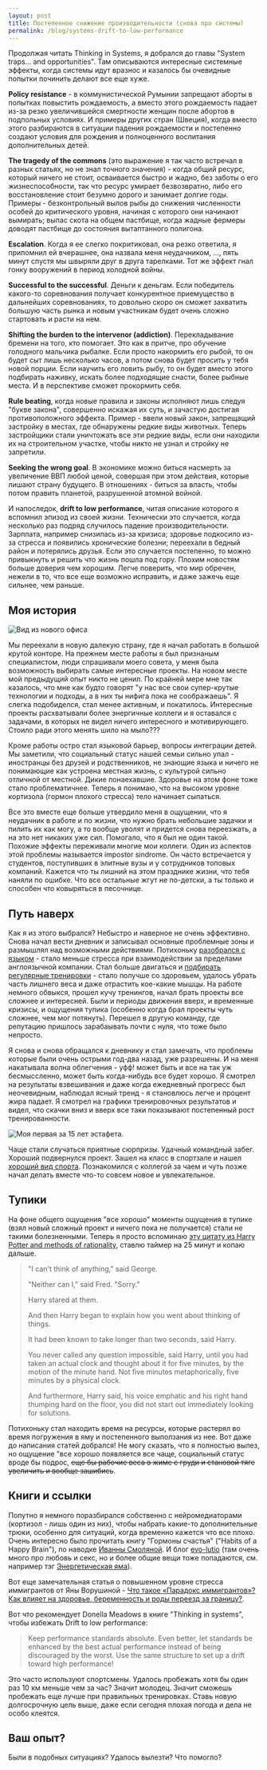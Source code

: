 ```yaml
---
layout: post
title: Постепенное снижение производительности (снова про системы)
permalink: /blog/systems-drift-to-low-performance
---
```

Продолжая читать Thinking in Systems, я добрался до главы "System traps... and opportunities". Там описываются интересные системные эффекты, когда системы идут вразнос и казалось бы очевидные попытки починить делают все еще хуже.

**Policy resistance** - в коммунистической Румынии запрещают аборты в попытках повыстить рождаемость, а вместо этого рождаемость падает из-за резко увеличившейся смертности женщин после абортов в подпольных условиях. И примеры других стран (Швеция), когда вместо этого разбираются в ситуации падения рождаемости и постепенно создают условия для рождения и полноценного воспитания дополнительных детей.

**The tragedy of the commons** (это выражение я так часто встречал в разных статьях, но не знал точного значения) - когда общий ресурс, который ничего не стоит, осваивается быстро и жадно, без заботы о его жизнеспособности, так что ресурс умирает безвозвратно, либо его восстановление стоит безумно дорого и занимает долгие годы. Примеры - безконтрольный вылов рыбы до снижения численности особей до критического уровня, начиная с которого они начинают вымирать; выпас скота на общем пастбище, когда жадные фермеры доводят пастбище до состояния вытаптанного полигона.

**Escalation**. Когда я ее слегко покритиковал, она резко ответила, я припомнил ей вчерашнее, она назвала меня неудачником, ..., пять минут спустя мы швыряли друг в друга тарелками. Тот же эффект гнал гонку вооружений в период холодной войны.
<!--more-->

**Successful to the successful**. Деньги к деньгам. Если победитель какого-то соревнования получает конкурентное приемущество в дальнейших соревнованиях, то довольно скоро он сможет захватить большую часть рынка и новым участникам будет очень сложно стартовать и расти на нем.

**Shifting the burden to the intervenor (addiction)**. Перекладывание бремени на того, кто помогает. Это как в притче, про обучение голодного мальчика рыбалке. Если просто накормить его рыбой, то он будет сыт лишь несколько часов, а потом снова будет просить у тебя новой порции. Если научить его ловить рыбу, то он будет вместо этого подбирать наживку, искать более подходящие снасти, более рыбные места. И в перспективе сможет прокормить себя.

**Rule beating**, когда новые правила и законы исполняют лишь следуя "букве закона", совершенно искажая их суть, и зачастую достигая противоположного эффекта. Пример - ввели новый закон, запрещащий застройку в местах, где обнаружены редкие виды животных. Теперь застройщики стали уничтожать все эти редкие виды, если они находили их на строительном участке, чтобы никто не узнал и стройку не запретили.

**Seeking the wrong goal**. В экономике можно биться насмерть за увеличение ВВП любой ценой, совершая при этом действия, которые лишают страну будущего. В отношениях - биться за власть, чтобы потом править планетой, разрушенной атомной войной.

И напоследок, **drift to low performance**, читая описание которого я вспомнил эпизод из своей жизни. Технически это случается, когда несколько раз подряд случилось падение производительности. Зарплата, например снизилась из-за кризиса; здоровье подкосило из-за стресса и появились хронические болезни; переехали в бедный район и потерялись друзья. Если это случается постепенно, то можно привыкнуть и решить что жизнь пошла под гору. Плохим новостям больше доверия чем хорошим. Легче поверить, что мир обречен, нежели в то, что все еще возможно исправить, и даже зажечь еще сильнее, чем раньше.

## Моя история

![Вид из нового офиса](/img/office_view.jpg)

Мы переехали в новую далекую страну, где я начал работать в большой крутой конторе. На прежнем месте работы я был признаным специалистом, люди спрашивали моего совета, у меня была возможность выбирать самые интересные проекты. На новом месте мой предыдущий опыт никто не ценил. По крайней мере мне так казалось, что мне как будто говорят "у нас все свои супер-крутые технологии и подходы, а в них ты нифига пока не соображаешь". Я слегка подобиделся, стал менее активным, и покатилось. Интересные проекты расхватывали более энергичные коллеги и я оставался с задачами, в которых не видел ничего интересного и мотивирующего. Стоило ради этого менять шило на мыло???

Кроме работы остро стал языковой барьер, вопросы интеграции детей. Мы заметили, что социальный статус нашей семьи сильно упал - иностранцы без друзей и родственников, не знающие языка и ничего не понимающие как устроена местная жизнь, с культурой сильно отличной от местной. Дикие понаехавшие. Здоровье на этом фоне тоже стало проблематичнее. Теперь я понимаю, что на высоком уровне кортизола (гормон плохого стресса) тело начинает сыпаться.

Все это вместе еще больше утвердило меня в ощущении, что я неудачник в работе и по жизни, что нужно брать небольшие задачки и пилить их как могу, а то вообще уволят и придется снова переезжать, а на это нет никаких уже сил. Помогало, что я был не один такой. Похожие эффекты переживали многие мои коллеги. Один из аспектов этой проблемы называется impostor sindrome. Он часто встречается у студентов, поступивших в элитные вузы и у сотрудников топовых компаний. Кажется что ты лишний на этом празднике жизни, что тебя наняли по ошибке. Что все остальные жгут не по-детски, а ты только и способен что ковыряться в песочнице.

## Путь наверх

Как я из этого выбрался? Небыстро и наверное не очень эффективно. Снова начал вести дневник и записывал основные проблемные зоны и размышлял над возможными действиями. Потихоньку [разобрался с языком](https://vorushin.github.io/blog/swiss-integration-learning-languages) - стало меньше стресса при взаимодействии за пределами англоязычной компании. Стал больше двигаться и [подбирать регулярные тренировки](https://www.facebook.com/vorushin/posts/10155330002934170) - стало получше со здоровьем, удалось убрать часть лишнего веса и даже отрастить кое-какие мышцы. На работе немного обвыкся, прошел кучу тренингов, начал брать проекты все сложнее и интересней. Были и периоды движения вверх, и временные кризисы, и ощущения тупика (особенно когда брал проекты чуть сложнее, чем мог потянуть). Перешел в другую команду, где репутацию пришлось зарабаывать почти с нуля, что тоже было непросто.

Я снова и снова обращался к дневнику и стал замечать, что проблемы которые были очень острыми год-два назад, уже разрешены. И на меня накатывала волна облегчения - уфф! может быть и все на так уж бесмыссленно, может быть когда-нибудь все будет хорошо. Я смотрел на результаты взвешивания и даже когда ежедневный прогресс был неочевидным, наблюдал ясный тренд - я становлюсь легче и процент жира падает. Я смотрел на графики тренировочных результатов и видел, что скачки вниз и вверх все таки показывают постепенный рост тренированности.

![Моя первая за 15 лет эстафета](/img/winti_sola_2016.jpg).

Чаще стали случаться приятные сюрпризы. Удачный командный забег. Хороший подвернулся проект. Зашел на класс в спортзале и нашел [хороший вид спорта](https://www.crossfit.com/). Познакомился с коллегой за чаем и чуть позже начал делать вместе что-то совсем новое и увлекательное.

## Тупики

На фоне общего ощущения "все хорошо" моменты ощущения в тупике (взял новый сложный проект и ничего пока не получается) стали не такими болезненными. Теперь я просто вспоминаю [эту цитату из Harry Potter and methods of rationality](http://www.hpmor.com/chapter/25), ставлю таймер на 25 минут и копаю дальше.

> "I can't think of anything," said George.
> 
> "Neither can I," said Fred. "Sorry."
> 
> Harry stared at them.
> 
> And then Harry began to explain how you went about thinking of things.
> 
> It had been known to take longer than two seconds, said Harry.
> 
> You never called any question impossible, said Harry, until you had taken an actual clock and thought about it for five minutes, by the motion of the minute hand. Not five minutes metaphorically, five minutes by a physical clock.
> 
> And furthermore, Harry said, his voice emphatic and his right hand thumping hard on the floor, you did not start out immediately looking for solutions.

Потихоньку стал находить время на ресурсы, которые растерял во время погружения в яму и постепенного выползания из нее. Вот даже до написания статей добрался! Не могу сказать, что я полностью вылез, но ощущение "все хорошо появляется все чаще, социальный статус вроде бы подрос, ~~еще бы рабочие веса в жиме с груди и становой тяге увеличить и вообще зашибись~~.

## Книги и ссылки

Попутно я немного поразбирался собственно с нейромедиаторами (кортизол - лишь один из них), чтобы набрать какие-то дополнительные трюки, особенно для ситуаций, когда временно кажется что все плохо. Очень интересно было прочитать книгу "Гормоны счастья" ("Habits of a Happy Brain"), по наводке [Иванны Смоляной](https://www.facebook.com/ivannasm). И блог [evo-lutio](http://evo-lutio.livejournal.com/) (там очень много про любовь и секс, но и более общие вещи тоже попадаются, см. например тэг [Энергетическая яма](https://evo-lutio.livejournal.com/tag/%D0%AD%D0%BD%D0%B5%D1%80%D0%B3%D0%B5%D1%82%D0%B8%D1%87%D0%B5%D1%81%D0%BA%D0%B0%D1%8F%20%D1%8F%D0%BC%D0%B0)).

Вот еще замечательная статья о повышенном уровне стресса иммигрантов от Яны Ворушиной - [Что такое «Парадокс иммигрантов»? Как влияет на здоровье, беременность и роды переезд за границу?](https://myhebamme.wordpress.com/2017/04/29/%D1%87%D1%82%D0%BE-%D1%82%D0%B0%D0%BA%D0%BE%D0%B5-%D0%BF%D0%B0%D1%80%D0%B0%D0%B4%D0%BE%D0%BA%D1%81-%D0%B8%D0%BC%D0%BC%D0%B8%D0%B3%D1%80%D0%B0%D0%BD%D1%82%D0%BE%D0%B2-%D0%BA%D0%B0%D0%BA-%D0%B2/).

Вот что рекомендует Donella Meadows в книге "Thinking in systems", чтобы избежать Drift to low performance:

> Keep performance standards absolute. Even better, let standards be enhanced by the best actual performance instead of being discouraged by the worst. Use the same structure to set up a drift toward high performance!

Это часто используют спортсмены. Удалось пробежать хотя бы один раз 10 км меньше чем за час? Значит молодец. Значит сможешь пробежать еще лучше при правильных тренировках. Ставь новую долгосрочную цель выше, даже если сегодня плохая погода и дела не особо клеятся.

## Ваш опыт?

Были в подобных ситуациях? Удалось вылезти? Что помогло?